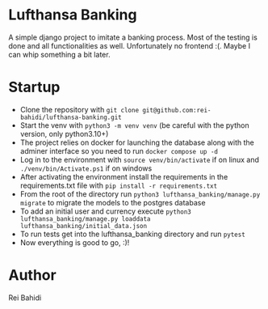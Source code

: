# Lufthansa Banking

A simple django project to imitate a banking process. Most of the testing is done and all functionalities as well. Unfortunately no frontend :(. Maybe I can whip something a bit later.

# Startup
- Clone the repository with `git clone git@github.com:rei-bahidi/lufthansa-banking.git`
- Start the venv with `python3 -m venv venv` (be careful with the python version, only python3.10+) 
- The project relies on docker for launching the database along with the adminer interface so you need to run `docker compose up -d`
- Log in to the environment with `source venv/bin/activate` if on linux and `./venv/bin/Activate.ps1` if on windows
- After activating the environment install the requirements in the requirements.txt file with `pip install -r requirements.txt`
- From the root of the directory run `python3 lufthansa_banking/manage.py migrate` to migrate the models to the postgres database
- To add an initial user and currency execute `python3 lufthansa_banking/manage.py loaddata lufthansa_banking/initial_data.json`
- To run tests get into the lufthansa_banking directory and run `pytest`
- Now everything is good to go, :)!

# Author

Rei Bahidi


